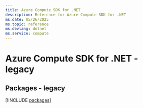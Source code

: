 ```yaml
---
title: Azure Compute SDK for .NET
description: Reference for Azure Compute SDK for .NET
ms.date: 05/26/2025
ms.topic: reference
ms.devlang: dotnet
ms.service: compute
---
```

# Azure Compute SDK for .NET - legacy
## Packages - legacy
[!INCLUDE [packages](compute-index.md)]